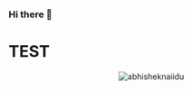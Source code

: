 ### Hi there 👋
# TEST



<p align="center"> <img src="https://github-readme-stats.vercel.app/api?username=mustafaerenhizarcishow_icons=true&theme=gotham" alt="abhisheknaiidu" />


